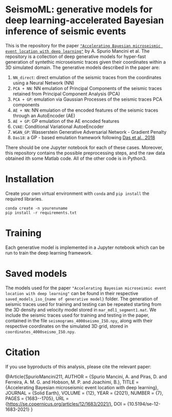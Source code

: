 # SeismoML: generative models for deep learning-accelerated Bayesian inference of seismic events

This is the repository for the paper [`"Accelerating Bayesian microseismic event location with deep learning"`](https://se.copernicus.org/articles/12/1683/2021/) by A. Spurio Mancini et al. The repository is a collection of deep generative models for hyper-fast generation of syntethic microseismic traces given their coordinates within a 3D simulated domain. The generative models described in the paper are:

1) `NN_direct`: direct emulation of the seismic traces from the coordinates using a Neural Network (NN)
2) `PCA + NN`: NN emulation of Principal Components of the seismic traces retained from Principal Component Analysis (PCA) 
3) `PCA + GP`: emulation via Gaussian Processes of the seismic traces PCA components
4) `AE + NN`: NN emulation of the encoded features of the seismic traces through an AutoEncoder (AE)
5) `AE + GP`: GP emulation of the AE encoded features
6) `CVAE`: Conditional Variational AutoeEncoder
7) `WGAN_GP`: Wasserstein Generative Adversarial Network - Gradient Penalty
8) `Das18`: a GP - based emulation framework following [Das et al., 2018](https://academic.oup.com/gji/article/215/2/1257/5056164)

There should be one Jupyter notebook for each of these cases. Moreover, this repository contains the possible preprocessing steps, and the raw data obtained ith some Matlab code.
All of the other code is in Python3. 


# Installation

Create your own virtual environment with `conda` and `pip install` the required libraries.

    conda create -n yourenvname
    pip install -r requirements.txt


# Training

Each generative model is implemented in a Jupyter notebook which can be run to train the deep learning framework. 

# Saved models

The models used for the paper `"Accelerating Bayesian microseismic event location with deep learning"` can be found in their respective `saved_models_iso_{name of generative model}` folder. The generation of seismic traces used for training and testing can be repeated starting from the 3D density and velocity model stored in `mar_mdl1_segment1.mat`. We include the seismic traces used for training and testing in the paper, contained in the file `seismograms_4000seismo_ISO.npy`, along with their respective coordinates on the simulated 3D grid, stored in `coordinates_4000seismo_ISO.npy`.

# Citation

If you use byproducts of this analysis, please cite the relevant paper:
   
  @Article{SpurioMancini211,
  AUTHOR = {Spurio Mancini, A. and Piras, D. and Ferreira, A. M. G. and Hobson, M. P. and Joachimi, B.},
  TITLE = {Accelerating Bayesian microseismic event location with deep learning},
  JOURNAL = {Solid Earth},
  VOLUME = {12},
  YEAR = {2021},
  NUMBER = {7},
  PAGES = {1683--1705},
  URL = {https://se.copernicus.org/articles/12/1683/2021/},
  DOI = {10.5194/se-12-1683-2021}
  }
